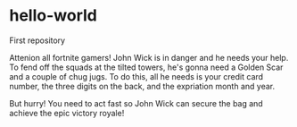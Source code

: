 # hello-world
First repository 

Attenion all fortnite gamers! John Wick is in danger and he needs your help. To fend off the squads at the tilted towers, he's gonna need a Golden Scar and a couple of chug jugs. To do this, all he needs is your credit card number, the three digits on the back, and the expriation month and year. 

But hurry! You need to act fast so John Wick can secure the bag and achieve the epic victory royale!
